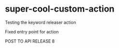 # super-cool-custom-action

Testing the keyword releaser action

Fixed entry point for action 

POST TO API RELEASE 8
